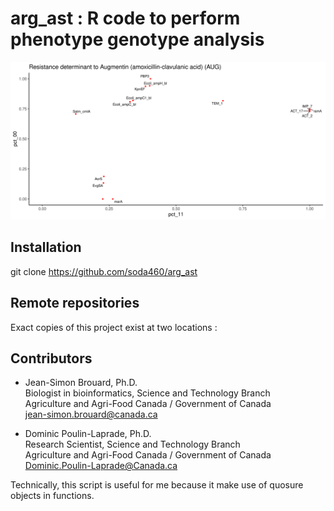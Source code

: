

# arg_ast : R code to perform phenotype genotype analysis



<p align="left"><img src="misc/AUG.png" alt="Phenotype Genotype associations with antibiotic resistance data" width="1000"></p>



## Installation

git clone https://github.com/soda460/arg_ast






## Remote repositories

Exact copies of this project exist at two locations :



## Contributors

  * Jean-Simon Brouard, Ph.D.  
Biologist in bioinformatics, Science and Technology Branch  
Agriculture and Agri-Food Canada / Government of Canada  
jean-simon.brouard@canada.ca


  * Dominic Poulin-Laprade, Ph.D.  
Research Scientist, Science and Technology Branch  
Agriculture and Agri-Food Canada / Government of Canada  
Dominic.Poulin-Laprade@Canada.ca















Technically, this script is useful for me because it make use of quosure objects in functions.



